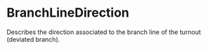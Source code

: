 BranchLineDirection
===================

Describes the direction associated to the branch line of the turnout (deviated branch).
